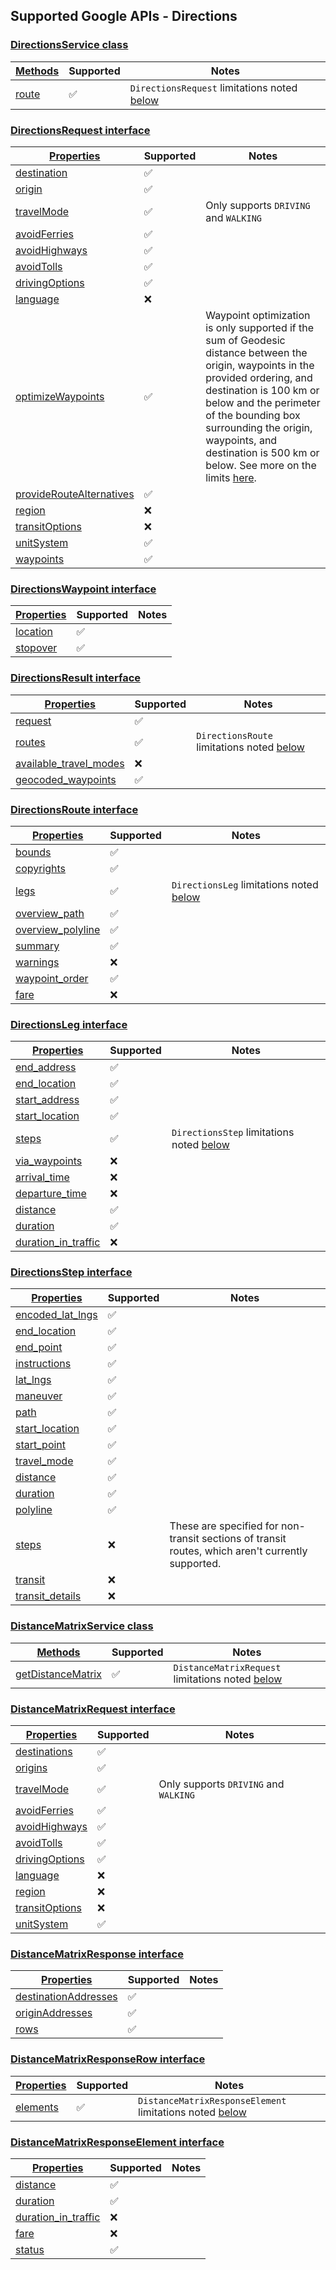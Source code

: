 ## Supported Google APIs - Directions

### [DirectionsService class](https://developers-dot-devsite-v2-prod.appspot.com/maps/documentation/javascript/reference/directions#DirectionsService)

| [Methods](https://developers-dot-devsite-v2-prod.appspot.com/maps/documentation/javascript/reference/directions#DirectionsService-Methods) | Supported          | Notes                                                                       |
| ------------------------------------------------------------------------------------------------------------------------------------------ | ------------------ | --------------------------------------------------------------------------- |
| [route](https://developers-dot-devsite-v2-prod.appspot.com/maps/documentation/javascript/reference/directions#DirectionsService.route)     | :white_check_mark: | `DirectionsRequest` limitations noted [below](#directionsrequest-interface) |

### [DirectionsRequest interface](https://developers-dot-devsite-v2-prod.appspot.com/maps/documentation/javascript/reference/directions#DirectionsRequest)

| [Properties](https://developers-dot-devsite-v2-prod.appspot.com/maps/documentation/javascript/reference/directions#DirectionsRequest-Properties)                             | Supported          | Notes                                                                                                                                                                                                                                                                                                                                                                                              |
| ---------------------------------------------------------------------------------------------------------------------------------------------------------------------------- | ------------------ | -------------------------------------------------------------------------------------------------------------------------------------------------------------------------------------------------------------------------------------------------------------------------------------------------------------------------------------------------------------------------------------------------- |
| [destination](https://developers-dot-devsite-v2-prod.appspot.com/maps/documentation/javascript/reference/directions#DirectionsRequest.destination)                           | :white_check_mark: |                                                                                                                                                                                                                                                                                                                                                                                                    |
| [origin](https://developers-dot-devsite-v2-prod.appspot.com/maps/documentation/javascript/reference/directions#DirectionsRequest.origin)                                     | :white_check_mark: |                                                                                                                                                                                                                                                                                                                                                                                                    |
| [travelMode](https://developers-dot-devsite-v2-prod.appspot.com/maps/documentation/javascript/reference/directions#DirectionsRequest.travelMode)                             | :white_check_mark: | Only supports `DRIVING` and `WALKING`                                                                                                                                                                                                                                                                                                                                                              |
| [avoidFerries](https://developers-dot-devsite-v2-prod.appspot.com/maps/documentation/javascript/reference/directions#DirectionsRequest.avoidFerries)                         | :white_check_mark: |                                                                                                                                                                                                                                                                                                                                                                                                    |
| [avoidHighways](https://developers-dot-devsite-v2-prod.appspot.com/maps/documentation/javascript/reference/directions#DirectionsRequest.avoidHighways)                       | :white_check_mark: |                                                                                                                                                                                                                                                                                                                                                                                                    |
| [avoidTolls](https://developers-dot-devsite-v2-prod.appspot.com/maps/documentation/javascript/reference/directions#DirectionsRequest.avoidTolls)                             | :white_check_mark: |                                                                                                                                                                                                                                                                                                                                                                                                    |
| [drivingOptions](https://developers-dot-devsite-v2-prod.appspot.com/maps/documentation/javascript/reference/directions#DirectionsRequest.drivingOptions)                     | :white_check_mark: |                                                                                                                                                                                                                                                                                                                                                                                                    |
| [language](https://developers-dot-devsite-v2-prod.appspot.com/maps/documentation/javascript/reference/directions#DirectionsRequest.language)                                 | :x:                |                                                                                                                                                                                                                                                                                                                                                                                                    |
| [optimizeWaypoints](https://developers-dot-devsite-v2-prod.appspot.com/maps/documentation/javascript/reference/directions#DirectionsRequest.optimizeWaypoints)               | :white_check_mark: | Waypoint optimization is only supported if the sum of Geodesic distance between the origin, waypoints in the provided ordering, and destination is 100 km or below and the perimeter of the bounding box surrounding the origin, waypoints, and destination is 500 km or below. See more on the limits [here](https://docs.aws.amazon.com/location/latest/developerguide/routes-quota-usage.html). |
| [provideRouteAlternatives](https://developers-dot-devsite-v2-prod.appspot.com/maps/documentation/javascript/reference/directions#DirectionsRequest.provideRouteAlternatives) | :white_check_mark: |                                                                                                                                                                                                                                                                                                                                                                                                    |
| [region](https://developers-dot-devsite-v2-prod.appspot.com/maps/documentation/javascript/reference/directions#DirectionsRequest.region)                                     | :x:                |                                                                                                                                                                                                                                                                                                                                                                                                    |
| [transitOptions](https://developers-dot-devsite-v2-prod.appspot.com/maps/documentation/javascript/reference/directions#DirectionsRequest.transitOptions)                     | :x:                |                                                                                                                                                                                                                                                                                                                                                                                                    |
| [unitSystem](https://developers-dot-devsite-v2-prod.appspot.com/maps/documentation/javascript/reference/directions#DirectionsRequest.unitSystem)                             | :white_check_mark: |                                                                                                                                                                                                                                                                                                                                                                                                    |
| [waypoints](https://developers-dot-devsite-v2-prod.appspot.com/maps/documentation/javascript/reference/directions#DirectionsRequest.waypoints)                               | :white_check_mark: |                                                                                                                                                                                                                                                                                                                                                                                                    |

### [DirectionsWaypoint interface](https://developers-dot-devsite-v2-prod.appspot.com/maps/documentation/javascript/reference/directions#DirectionsWaypoint)

| [Properties](https://developers-dot-devsite-v2-prod.appspot.com/maps/documentation/javascript/reference/directions#DirectionsWaypoint-Properties) | Supported          | Notes |
| ------------------------------------------------------------------------------------------------------------------------------------------------- | ------------------ | ----- |
| [location](https://developers-dot-devsite-v2-prod.appspot.com/maps/documentation/javascript/reference/directions#DirectionsWaypoint.location)     | :white_check_mark: |       |
| [stopover](https://developers-dot-devsite-v2-prod.appspot.com/maps/documentation/javascript/reference/directions#DirectionsWaypoint.stopover)     | :white_check_mark: |       |

### [DirectionsResult interface](https://developers.google.com/maps/documentation/javascript/reference/directions#DirectionsResult)

| [Properties](https://developers.google.com/maps/documentation/javascript/reference/directions#DirectionsResult-Properties)                         | Supported          | Notes                                                                   |
| -------------------------------------------------------------------------------------------------------------------------------------------------- | ------------------ | ----------------------------------------------------------------------- |
| [request](https://developers.google.com/maps/documentation/javascript/reference/directions#DirectionsResult.request)                               | :white_check_mark: |                                                                         |
| [routes](https://developers.google.com/maps/documentation/javascript/reference/directions#DirectionsResult.routes)                                 | :white_check_mark: | `DirectionsRoute` limitations noted [below](#directionsroute-interface) |
| [available_travel_modes](https://developers.google.com/maps/documentation/javascript/reference/directions#DirectionsResult.available_travel_modes) | :x:                |                                                                         |
| [geocoded_waypoints](https://developers.google.com/maps/documentation/javascript/reference/directions#DirectionsResult.geocoded_waypoints)         | :white_check_mark: |                                                                         |

### [DirectionsRoute interface](https://developers.google.com/maps/documentation/javascript/reference/directions#DirectionsRoute)

| [Properties](https://developers.google.com/maps/documentation/javascript/reference/directions#DirectionsRoute-Properties)               | Supported          | Notes                                                               |
| --------------------------------------------------------------------------------------------------------------------------------------- | ------------------ | ------------------------------------------------------------------- |
| [bounds](https://developers.google.com/maps/documentation/javascript/reference/directions#DirectionsRoute.bounds)                       | :white_check_mark: |                                                                     |
| [copyrights](https://developers.google.com/maps/documentation/javascript/reference/directions#DirectionsRoute.copyrights)               | :white_check_mark: |                                                                     |
| [legs](https://developers.google.com/maps/documentation/javascript/reference/directions#DirectionsRoute.legs)                           | :white_check_mark: | `DirectionsLeg` limitations noted [below](#directionsleg-interface) |
| [overview_path](https://developers.google.com/maps/documentation/javascript/reference/directions#DirectionsRoute.overview_path)         | :white_check_mark: |                                                                     |
| [overview_polyline](https://developers.google.com/maps/documentation/javascript/reference/directions#DirectionsRoute.overview_polyline) | :white_check_mark: |                                                                     |
| [summary](https://developers.google.com/maps/documentation/javascript/reference/directions#DirectionsRoute.summary)                     | :white_check_mark: |                                                                     |
| [warnings](https://developers.google.com/maps/documentation/javascript/reference/directions#DirectionsRoute.warnings)                   | :x:                |                                                                     |
| [waypoint_order](https://developers.google.com/maps/documentation/javascript/reference/directions#DirectionsRoute.waypoint_order)       | :white_check_mark: |                                                                     |
| [fare](https://developers.google.com/maps/documentation/javascript/reference/directions#DirectionsRoute.fare)                           | :x:                |                                                                     |

### [DirectionsLeg interface](https://developers.google.com/maps/documentation/javascript/reference/directions#DirectionsLeg)

| [Properties](https://developers.google.com/maps/documentation/javascript/reference/directions#DirectionsLeg-Properties)                   | Supported          | Notes                                                                 |
| ----------------------------------------------------------------------------------------------------------------------------------------- | ------------------ | --------------------------------------------------------------------- |
| [end_address](https://developers.google.com/maps/documentation/javascript/reference/directions#DirectionsLeg.end_address)                 | :white_check_mark: |                                                                       |
| [end_location](https://developers.google.com/maps/documentation/javascript/reference/directions#DirectionsLeg.end_location)               | :white_check_mark: |                                                                       |
| [start_address](https://developers.google.com/maps/documentation/javascript/reference/directions#DirectionsLeg.start_address)             | :white_check_mark: |                                                                       |
| [start_location](https://developers.google.com/maps/documentation/javascript/reference/directions#DirectionsLeg.start_location)           | :white_check_mark: |                                                                       |
| [steps](https://developers.google.com/maps/documentation/javascript/reference/directions#DirectionsLeg.steps)                             | :white_check_mark: | `DirectionsStep` limitations noted [below](#directionsstep-interface) |
| [via_waypoints](https://developers.google.com/maps/documentation/javascript/reference/directions#DirectionsLeg.via_waypoints)             | :x:                |                                                                       |
| [arrival_time](https://developers.google.com/maps/documentation/javascript/reference/directions#DirectionsLeg.arrival_time)               | :x:                |                                                                       |
| [departure_time](https://developers.google.com/maps/documentation/javascript/reference/directions#DirectionsLeg.departure_time)           | :x:                |                                                                       |
| [distance](https://developers.google.com/maps/documentation/javascript/reference/directions#DirectionsLeg.distance)                       | :white_check_mark: |                                                                       |
| [duration](https://developers.google.com/maps/documentation/javascript/reference/directions#DirectionsLeg.duration)                       | :white_check_mark: |                                                                       |
| [duration_in_traffic](https://developers.google.com/maps/documentation/javascript/reference/directions#DirectionsLeg.duration_in_traffic) | :x:                |                                                                       |

### [DirectionsStep interface](https://developers.google.com/maps/documentation/javascript/reference/directions#DirectionsStep)

| [Properties](https://developers.google.com/maps/documentation/javascript/reference/directions#DirectionsStep-Properties)             | Supported          | Notes                                                                                             |
| ------------------------------------------------------------------------------------------------------------------------------------ | ------------------ | ------------------------------------------------------------------------------------------------- |
| [encoded_lat_lngs](https://developers.google.com/maps/documentation/javascript/reference/directions#DirectionsStep.encoded_lat_lngs) | :white_check_mark: |                                                                                                   |
| [end_location](https://developers.google.com/maps/documentation/javascript/reference/directions#DirectionsStep.end_location)         | :white_check_mark: |                                                                                                   |
| [end_point](https://developers.google.com/maps/documentation/javascript/reference/directions#DirectionsStep.end_point)               | :white_check_mark: |                                                                                                   |
| [instructions](https://developers.google.com/maps/documentation/javascript/reference/directions#DirectionsStep.instructions)         | :white_check_mark: |                                                                                                   |
| [lat_lngs](https://developers.google.com/maps/documentation/javascript/reference/directions#DirectionsStep.lat_lngs)                 | :white_check_mark: |                                                                                                   |
| [maneuver](https://developers.google.com/maps/documentation/javascript/reference/directions#DirectionsStep.maneuver)                 | :white_check_mark: |                                                                                                   |
| [path](https://developers.google.com/maps/documentation/javascript/reference/directions#DirectionsStep.path)                         | :white_check_mark: |                                                                                                   |
| [start_location](https://developers.google.com/maps/documentation/javascript/reference/directions#DirectionsStep.start_location)     | :white_check_mark: |                                                                                                   |
| [start_point](https://developers.google.com/maps/documentation/javascript/reference/directions#DirectionsStep.start_point)           | :white_check_mark: |                                                                                                   |
| [travel_mode](https://developers.google.com/maps/documentation/javascript/reference/directions#DirectionsStep.travel_mode)           | :white_check_mark: |                                                                                                   |
| [distance](https://developers.google.com/maps/documentation/javascript/reference/directions#DirectionsStep.distance)                 | :white_check_mark: |                                                                                                   |
| [duration](https://developers.google.com/maps/documentation/javascript/reference/directions#DirectionsStep.duration)                 | :white_check_mark: |                                                                                                   |
| [polyline](https://developers.google.com/maps/documentation/javascript/reference/directions#DirectionsStep.polyline)                 | :white_check_mark: |                                                                                                   |
| [steps](https://developers.google.com/maps/documentation/javascript/reference/directions#DirectionsStep.steps)                       | :x:                | These are specified for non-transit sections of transit routes, which aren't currently supported. |
| [transit](https://developers.google.com/maps/documentation/javascript/reference/directions#DirectionsStep.transit)                   | :x:                |                                                                                                   |
| [transit_details](https://developers.google.com/maps/documentation/javascript/reference/directions#DirectionsStep.transit_details)   | :x:                |                                                                                                   |

### [DistanceMatrixService class](https://developers-dot-devsite-v2-prod.appspot.com/maps/documentation/javascript/reference/distance-matrix#DistanceMatrixService)

| [Methods](https://developers-dot-devsite-v2-prod.appspot.com/maps/documentation/javascript/reference/distance-matrix#DistanceMatrixService-Methods)                     | Supported          | Notes                                                                               |
| ----------------------------------------------------------------------------------------------------------------------------------------------------------------------- | ------------------ | ----------------------------------------------------------------------------------- |
| [getDistanceMatrix](https://developers-dot-devsite-v2-prod.appspot.com/maps/documentation/javascript/reference/distance-matrix#DistanceMatrixService.getDistanceMatrix) | :white_check_mark: | `DistanceMatrixRequest` limitations noted [below](#distancematrixrequest-interface) |

### [DistanceMatrixRequest interface](https://developers-dot-devsite-v2-prod.appspot.com/maps/documentation/javascript/reference/distance-matrix#DistanceMatrixRequest)

| [Properties](https://developers-dot-devsite-v2-prod.appspot.com/maps/documentation/javascript/reference/distance-matrix#DistanceMatrixRequest-Properties)         | Supported          | Notes                                 |
| ----------------------------------------------------------------------------------------------------------------------------------------------------------------- | ------------------ | ------------------------------------- |
| [destinations](https://developers-dot-devsite-v2-prod.appspot.com/maps/documentation/javascript/reference/distance-matrix#DistanceMatrixRequest.destinations)     | :white_check_mark: |                                       |
| [origins](https://developers-dot-devsite-v2-prod.appspot.com/maps/documentation/javascript/reference/distance-matrix#DistanceMatrixRequest.origins)               | :white_check_mark: |                                       |
| [travelMode](https://developers-dot-devsite-v2-prod.appspot.com/maps/documentation/javascript/reference/distance-matrix#DistanceMatrixRequest.travelMode)         | :white_check_mark: | Only supports `DRIVING` and `WALKING` |
| [avoidFerries](https://developers-dot-devsite-v2-prod.appspot.com/maps/documentation/javascript/reference/distance-matrix#DistanceMatrixRequest.avoidFerries)     | :white_check_mark: |                                       |
| [avoidHighways](https://developers-dot-devsite-v2-prod.appspot.com/maps/documentation/javascript/reference/distance-matrix#DistanceMatrixRequest.avoidHighways)   | :white_check_mark: |                                       |
| [avoidTolls](https://developers-dot-devsite-v2-prod.appspot.com/maps/documentation/javascript/reference/distance-matrix#DistanceMatrixRequest.avoidTolls)         | :white_check_mark: |                                       |
| [drivingOptions](https://developers-dot-devsite-v2-prod.appspot.com/maps/documentation/javascript/reference/distance-matrix#DistanceMatrixRequest.drivingOptions) | :white_check_mark: |                                       |
| [language](https://developers-dot-devsite-v2-prod.appspot.com/maps/documentation/javascript/reference/distance-matrix#DistanceMatrixRequest.language)             | :x:                |                                       |
| [region](https://developers-dot-devsite-v2-prod.appspot.com/maps/documentation/javascript/reference/distance-matrix#DistanceMatrixRequest.region)                 | :x:                |                                       |
| [transitOptions](https://developers-dot-devsite-v2-prod.appspot.com/maps/documentation/javascript/reference/distance-matrix#DistanceMatrixRequest.transitOptions) | :x:                |                                       |
| [unitSystem](https://developers-dot-devsite-v2-prod.appspot.com/maps/documentation/javascript/reference/distance-matrix#DistanceMatrixRequest.unitSystem)         | :white_check_mark: |                                       |

### [DistanceMatrixResponse interface](https://developers.google.com/maps/documentation/javascript/reference/distance-matrix#DistanceMatrixResponse)

| [Properties](https://developers.google.com/maps/documentation/javascript/reference/distance-matrix#DistanceMatrixResponse-Properties)                               | Supported          | Notes |
| ------------------------------------------------------------------------------------------------------------------------------------------------------------------- | ------------------ | ----- |
| [destinationAddresses](https://developers.google.com/maps/documentation/javascript/reference/distance-matrix#DistanceMatrixResponse.destinationAddresses)           | :white_check_mark: |       |
| [originAddresses](https://developers-dot-devsite-v2-prod.appspot.com/maps/documentation/javascript/reference/distance-matrix#DistanceMatrixRequest.originAddresses) | :white_check_mark: |       |
| [rows](https://developers.google.com/maps/documentation/javascript/reference/distance-matrix#DistanceMatrixResponse.rows)                                           | :white_check_mark: |       |

### [DistanceMatrixResponseRow interface](https://developers.google.com/maps/documentation/javascript/reference/distance-matrix#DistanceMatrixResponseRow)

| [Properties](https://developers.google.com/maps/documentation/javascript/reference/distance-matrix#DistanceMatrixResponseRow-Properties) | Supported          | Notes                                                                                               |
| ---------------------------------------------------------------------------------------------------------------------------------------- | ------------------ | --------------------------------------------------------------------------------------------------- |
| [elements](https://developers.google.com/maps/documentation/javascript/reference/distance-matrix#DistanceMatrixResponseRow.elements)     | :white_check_mark: | `DistanceMatrixResponseElement` limitations noted [below](#distancematrixresponseelement-interface) |

### [DistanceMatrixResponseElement interface](https://developers.google.com/maps/documentation/javascript/reference/distance-matrix#DistanceMatrixResponseElement)

| [Properties](https://developers.google.com/maps/documentation/javascript/reference/distance-matrix#DistanceMatrixResponseElement-Properties)                   | Supported          | Notes |
| -------------------------------------------------------------------------------------------------------------------------------------------------------------- | ------------------ | ----- |
| [distance](https://developers.google.com/maps/documentation/javascript/reference/distance-matrix#DistanceMatrixResponseElement.distance)                       | :white_check_mark: |       |
| [duration](https://developers.google.com/maps/documentation/javascript/reference/distance-matrix#DistanceMatrixResponseElement.duration)                       | :white_check_mark: |       |
| [duration_in_traffic](https://developers.google.com/maps/documentation/javascript/reference/distance-matrix#DistanceMatrixResponseElement.duration_in_traffic) | :x:                |       |
| [fare](https://developers.google.com/maps/documentation/javascript/reference/distance-matrix#DistanceMatrixResponseElement.fare)                               | :x:                |       |
| [status](https://developers.google.com/maps/documentation/javascript/reference/distance-matrix#DistanceMatrixResponseElement.status)                           | :white_check_mark: |       |
